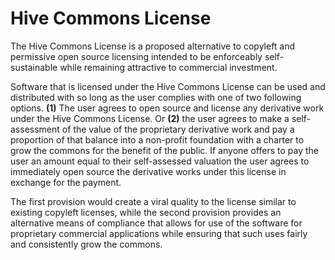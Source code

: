 # Hive Commons License

The Hive Commons License is a proposed alternative to copyleft and permissive open source licensing intended to be enforceably self-sustainable while remaining attractive to commercial investment.

Software that is licensed under the Hive Commons License can be used and distributed with so long as the user complies with one of two following options. **(1)** The user agrees to open source and license any derivative work under the Hive Commons License. Or **(2)** the user agrees to make a self-assessment of the value of the proprietary derivative work and pay a proportion of that balance into a non-profit foundation with a charter to grow the commons for the benefit of the public. If anyone offers to pay the user an amount equal to their self-assessed valuation the user agrees to immediately open source the derivative works under this license in exchange for the payment.

The first provision would create a viral quality to the license similar to existing copyleft licenses, while the second provision provides an alternative means of compliance that allows for use of the software for proprietary commercial applications while ensuring that such uses fairly and consistently grow the commons. 
